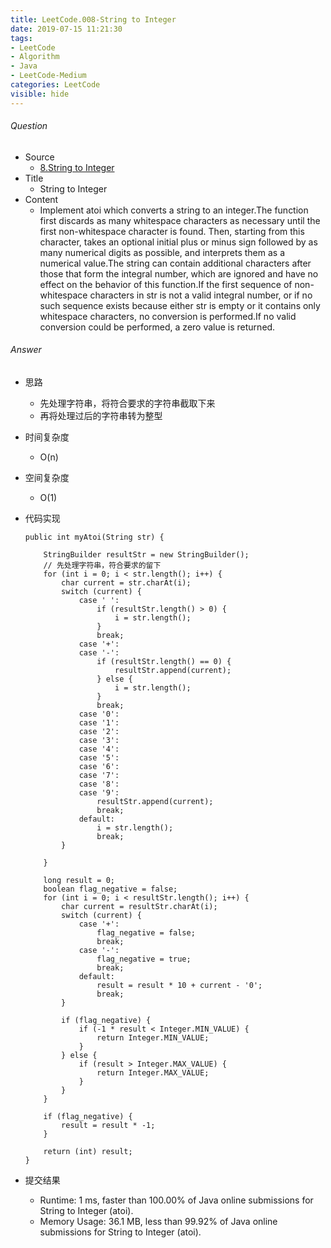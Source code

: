 ```yaml
---
title: LeetCode.008-String to Integer
date: 2019-07-15 11:21:30
tags:
- LeetCode
- Algorithm
- Java
- LeetCode-Medium
categories: LeetCode
visible: hide
---
```

###### Question
- Source
	- [8.String to Integer](https://leetcode.com/problems/string-to-integer-atoi/)
- Title
	-  String to Integer 
- Content 
	- Implement atoi which converts a string to an integer.The function first discards as many whitespace characters as necessary until the first non-whitespace character is found. Then, starting from this character, takes an optional initial plus or minus sign followed by as many numerical digits as possible, and interprets them as a numerical value.The string can contain additional characters after those that form the integral number, which are ignored and have no effect on the behavior of this function.If the first sequence of non-whitespace characters in str is not a valid integral number, or if no such sequence exists because either str is empty or it contains only whitespace characters, no conversion is performed.If no valid conversion could be performed, a zero value is returned.
<!--more-->

###### Answer
- 思路
    - 先处理字符串，将符合要求的字符串截取下来
    - 再将处理过后的字符串转为整型
- 时间复杂度
    - O(n)
- 空间复杂度
    - O(1)
- 代码实现
    
    ```
    public int myAtoi(String str) {

        StringBuilder resultStr = new StringBuilder();
        // 先处理字符串，符合要求的留下
        for (int i = 0; i < str.length(); i++) {
            char current = str.charAt(i);
            switch (current) {
                case ' ':
                    if (resultStr.length() > 0) {
                        i = str.length();
                    }
                    break;
                case '+':
                case '-':
                    if (resultStr.length() == 0) {
                        resultStr.append(current);
                    } else {
                        i = str.length();
                    }
                    break;
                case '0':
                case '1':
                case '2':
                case '3':
                case '4':
                case '5':
                case '6':
                case '7':
                case '8':
                case '9':
                    resultStr.append(current);
                    break;
                default:
                    i = str.length();
                    break;
            }

        }

        long result = 0;
        boolean flag_negative = false;
        for (int i = 0; i < resultStr.length(); i++) {
            char current = resultStr.charAt(i);
            switch (current) {
                case '+':
                    flag_negative = false;
                    break;
                case '-':
                    flag_negative = true;
                    break;
                default:
                    result = result * 10 + current - '0';
                    break;
            }

            if (flag_negative) {
                if (-1 * result < Integer.MIN_VALUE) {
                    return Integer.MIN_VALUE;
                }
            } else {
                if (result > Integer.MAX_VALUE) {
                    return Integer.MAX_VALUE;
                }
            }
        }

        if (flag_negative) {
            result = result * -1;
        }

        return (int) result;
    }
    ```
- 提交结果
    -  Runtime: 1 ms, faster than 100.00% of Java online submissions for String to Integer (atoi).
	- Memory Usage: 36.1 MB, less than 99.92% of Java online submissions for String to Integer (atoi).